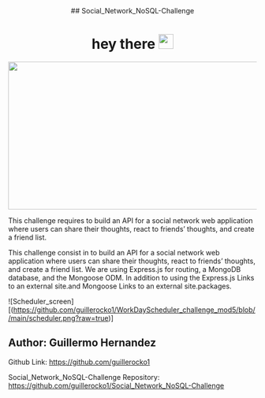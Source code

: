 <div align="center">
## Social_Network_NoSQL-Challenge
 </div>

<div id="badges" align="center">
  <img src="https://komarev.com/ghpvc/?username=guillerocko1&style=flat-square&color=blue" alt=""/>
 </div>

<h1 align="center">
  hey there
  <img src="https://media.giphy.com/media/hvRJCLFzcasrR4ia7z/giphy.gif" width="30px"/>
</h1>

<div align="center">
  <img src="https://media.giphy.com/media/dWesBcTLavkZuG35MI/giphy.gif" width="600" height="300"/>
</div>


This challenge requires to build an API for a social network web application where users can share their thoughts, react to friends’ thoughts, and create a friend list.

This challenge consist in to build an API for a social network web application where users can share their thoughts, react to friends’ thoughts, and create a friend list. We are using Express.js for routing, a MongoDB database, and the Mongoose ODM. In addition to using the Express.js Links to an external site.and Mongoose Links to an external site.packages.


![Scheduler_screen][(https://github.com/guillerocko1/WorkDayScheduler_challenge_mod5/blob//main/scheduler.png?raw=true)]


## Author: Guillermo Hernandez 

Github Link: https://github.com/guillerocko1

Social_Network_NoSQL-Challenge Repository: https://github.com/guillerocko1/Social_Network_NoSQL-Challenge

